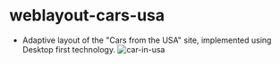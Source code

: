 # weblayout-cars-usa
- Adaptive layout of the "Cars from the USA" site, implemented using Desktop first technology.
![car-in-usa](https://user-images.githubusercontent.com/70915888/138550453-e3876f07-d86c-48b1-b5b8-d6fb10f2c4df.jpg)
